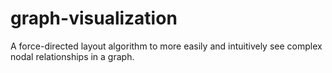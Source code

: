 # graph-visualization
A force-directed layout algorithm to more easily and intuitively see complex nodal relationships in a graph.
